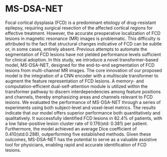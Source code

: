 # MS-DSA-NET
Focal cortical dysplasia (FCD) is a predominant etiology of drug-resistant epilepsy,
requiring surgical resection of the affected cortical regions for effective treatment.
However, the accurate preoperative localization of FCD lesions in magnetic resonance
(MR) images is problematic. This difficulty is attributed to the fact that structural
changes indicative of FCD can be subtle or, in some cases, entirely absent. Previous
attempts to automate the segmentation of FCD lesions have not yielded performance
levels sufficient for clinical adoption. In this study, we introduce a novel transformer-based model, MS-DSA-NET, designed for the end-to-end segmentation of FCD lesions
from multi-channel MR images. The core innovation of our proposed model is the
integration of a CNN encoder with a multiscale transformer to augment the feature
representation of FCD lesions. A memory- and computation-efficient dual-self-attention
module is utilized within the transformer pathway to discern interdependencies among
feature positions and channels, thereby emphasizing areas and channels relevant to
FCD lesions. We evaluated the performance of MS-DSA-NET through a series of
experiments using both subject-level and voxel-level metrics. The results indicate that
our model offers superior performance both quantitatively and qualitatively. It
successfully identified FCD lesions in 82.4% of patients, with a low false-positive lesion
cluster rate of 0.176(std: 0.381) per patient. Furthermore, the model achieved an
average Dice coefficient of 0.410(std:0.288), outperforming five established methods.
Given these outcomes, MS-DSA-NET has the potential to serve as a valuable assistive
tool for physicians, enabling rapid and accurate identification of FCD lesions.
